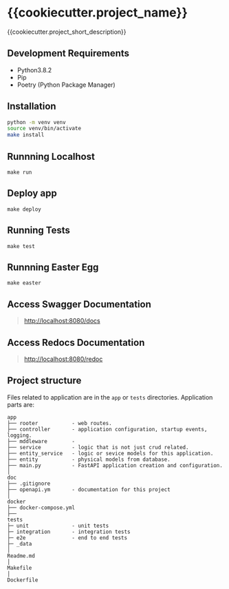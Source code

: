 # {{cookiecutter.project_name}}

{{cookiecutter.project_short_description}}

## Development Requirements

- Python3.8.2
- Pip
- Poetry (Python Package Manager)

## Installation

```sh
python -m venv venv
source venv/bin/activate
make install
```

## Runnning Localhost

`make run`

## Deploy app

`make deploy`

## Running Tests

`make test`

## Runnning Easter Egg

`make easter`

## Access Swagger Documentation

> <http://localhost:8080/docs>

## Access Redocs Documentation

> <http://localhost:8080/redoc>

## Project structure

Files related to application are in the `app` or `tests` directories.
Application parts are:

    app
    ├── rooter           - web routes.
    ├── controller       - application configuration, startup events, logging.
    ├── mddleware        - 
    ├── service          - logic that is not just crud related.
    ├── entity_service   - logic or sevice models for this application. 
    ├── entity           - physical models from database.
    ├── main.py          - FastAPI application creation and configuration.
    │
    doc
    ├── .gitignore
    ├── openapi.ym       - documentation for this project
    │
    docker               
    ├── docker-compose.yml
    ├──
    tests                
    ├─ unit              - unit tests
    ├─ integration       - integration tests
    ├─ e2e               - end to end tests
    ├─ _data 
    │
    Readme.md
    │
    Makefile
    │
    Dockerfile
